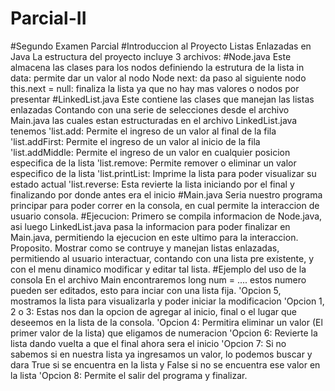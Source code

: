 # Parcial-II
#Segundo Examen Parcial
#Introduccion al Proyecto Listas Enlazadas en Java
La estructura del proyecto incluye 3 archivos:
#Node.java Este almacena las clases para los nodos definiendo la estrutura de la lista
  in data: permite dar un valor al nodo
  Node next: da paso al siguiente nodo
  this.next = null: finaliza la lista ya que no hay mas valores o nodos por presentar
#LinkedList.java Este contiene las clases que manejan las listas enlazadas
Contando con una serie de selecciones desde el archivo Main.java las cuales estan estructuradas en el archivo LinkedList.java tenemos
  'list.add: Permite el ingreso de un valor al final de la fila
  'list.addFirst: Permite el ingreso de un valor al inicio de la fila
  'list.addMiddle: Permite el ingreso de un valor en cualquier posicion especifica de la lista
  'list.remove: Permite remover o eliminar un valor especifico de la lista
  'list.printList: Imprime la lista para poder visualizar su estado actual
  'list.reverse: Esta revierte la lista iniciando por el final y finalizando por donde antes era el inicio
#Main.java Seria nuestro programa principar para poder correr en la consola, en cual permite la interaccion de usuario consola.
#Ejecucion:
Primero se compila informacion de Node.java, asi luego LinkedList.java pasa la informacion para poder finalizar en Main.java, permitiendo la ejecucion en este ultimo para la interaccion.
Proposito.
Mostrar como se contruye y manejan listas enlazadas, permitiendo al usuario interactuar, contando con una lista pre existente, y con el menu dinamico modificar y editar tal lista.
#Ejemplo del uso de la consola
En el archivo Main encontraremos long num = ....
estos numero pueden ser editados, esto para inciar con una lista fija.
'Opcion 5, mostramos la lista para visualizarla y poder iniciar la modificacion
'Opcion 1, 2 o 3: Estas nos dan la opcion de agregar al inicio, final o el lugar que deseemos en la lista de la consola.
'Opcion 4: Permitira eliminar un valor (El primer valor de la lista) que eligamos de numeracion
'Opcion 6: Revierte la lista dando vuelta a que el final ahora sera el inicio
'Opcion 7: Si no sabemos si en nuestra lista ya ingresamos un valor, lo podemos buscar y dara True si se encuentra en la lista y False si no se encuentra ese valor en la lista
'Opcion 8: Permite el salir del programa y finalizar.
